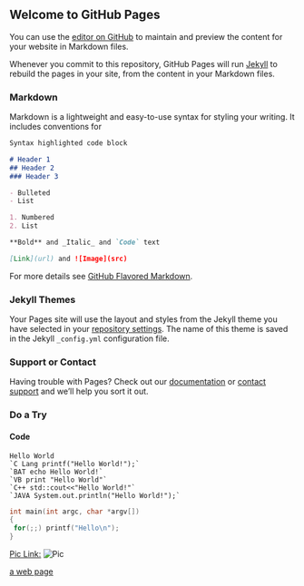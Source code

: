 ## Welcome to GitHub Pages

You can use the [editor on GitHub](https://github.com/toweroftop/toweroftop.github.io/edit/main/README.md) to maintain and preview the content for your website in Markdown files.

Whenever you commit to this repository, GitHub Pages will run [Jekyll](https://jekyllrb.com/) to rebuild the pages in your site, from the content in your Markdown files.

### Markdown

Markdown is a lightweight and easy-to-use syntax for styling your writing. It includes conventions for

```markdown
Syntax highlighted code block

# Header 1
## Header 2
### Header 3

- Bulleted
- List

1. Numbered
2. List

**Bold** and _Italic_ and `Code` text

[Link](url) and ![Image](src)
```

For more details see [GitHub Flavored Markdown](https://guides.github.com/features/mastering-markdown/).

### Jekyll Themes

Your Pages site will use the layout and styles from the Jekyll theme you have selected in your [repository settings](https://github.com/toweroftop/toweroftop.github.io/settings/pages). The name of this theme is saved in the Jekyll `_config.yml` configuration file.

### Support or Contact

Having trouble with Pages? Check out our [documentation](https://docs.github.com/categories/github-pages-basics/) or [contact support](https://support.github.com/contact) and we’ll help you sort it out.

### Do a Try

#### Code

```
Hello World
`C Lang printf("Hello World!");`
`BAT echo Hello World!`
`VB print "Hello World"`
`C++ std::cout<<"Hello World!"`
`JAVA System.out.println("Hello World!");`
```

 ```C
int main(int argc, char *argv[])
{
  for(;;) printf("Hello\n");
}
 ```
 
 [Pic Link:](https://avatars.githubusercontent.com/u/22329739?s=200&v=4)
 ![Pic](https://avatars.githubusercontent.com/u/22329739?s=200&v=4)
 
 [a web page](https://github.com/toweroftop/toweroftop.github.io/blob/main/dd.html)
